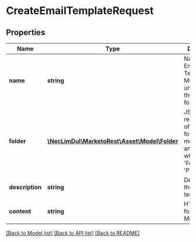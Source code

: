 # CreateEmailTemplateRequest

## Properties
Name | Type | Description | Notes
------------ | ------------- | ------------- | -------------
**name** | **string** | Name of the Email Template.  Must be unique under the parent folder. | 
**folder** | [**\NecLimDul\MarketoRest\Asset\Model\Folder**](Folder.md) | JSON representation of parent folder, with members &#39;id&#39;, and &#39;type&#39; which may be &#39;Folder&#39; or &#39;Program&#39; | 
**description** | **string** | Description of the email template | [optional] 
**content** | **string** | HTML content for template.  Multipart file. | 

[[Back to Model list]](../README.md#documentation-for-models) [[Back to API list]](../README.md#documentation-for-api-endpoints) [[Back to README]](../README.md)


